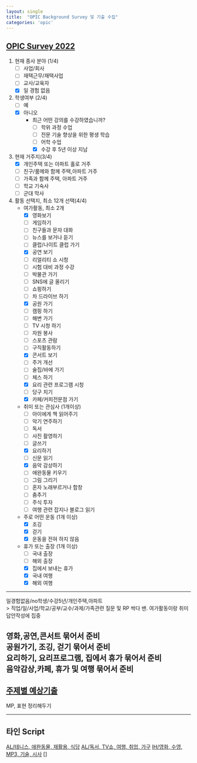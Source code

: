 ```yaml
---
layout: single
title:  "OPIC Background Survey 및 기출 수집"
categories: 'opic'
---
```


## [OPIC Survey 2022](https://mansour.tistory.com/entry/opicservey)

1. 현재 종사 분야 (1/4)
    - [ ] 사업/회사
    - [ ] 재택근무/재택사업
    - [ ] 교사/교육자
    - [x] 일 경험 없음
2. 학생여부 (2/4)
    - [ ] 예
    - [x] 아니오
        - 최근 어떤 강의를 수강하였습니까?
            - [ ] 학위 과정 수업
            - [ ] 전문 기술 향상을 위한 평생 학습
            - [ ] 어학 수업
            - [x] 수강 후 5년 이상 지남
3. 현재 거주지(3/4)
    - [x] 개인주택 또는 아파트 홀로 거주
    - [ ] 친구/룸메와 함께 주택,아파트 거주
    - [ ] 가족과 함께 주택, 아파트 거주
    - [ ] 학교 기숙사
    - [ ] 군대 막사
4. 활동 선택지, 최소 12개 선택(4/4)
    - 여가활동, 최소 2개
        - [x] 영화보기
        - [ ] 게임하기
        - [ ] 친구들과 문자 대화
        - [ ] 뉴스를 보거나 듣기
        - [ ] 클럽/나이트 클럽 가기
        - [x] 공연 보기
        - [ ] 리얼리티 쇼 시청
        - [ ] 시험 대비 과정 수강
        - [ ] 박물관 가기
        - [ ] SNS에 글 올리기
        - [ ] 쇼핑하기
        - [ ] 차 드라이브 하기
        - [x] 공원 가기
        - [ ] 캠핑 하기
        - [ ] 해변 가기
        - [ ] TV 시청 하기
        - [ ] 자원 봉사
        - [ ] 스포츠 관람
        - [ ] 구직활동하기
        - [x] 콘서트 보기
        - [ ] 주거 개선
        - [ ] 술집/바에 가기
        - [ ] 체스 하기
        - [x] 요리 관련 프로그램 시청
        - [ ] 당구 치기
        - [x] 카페/커피전문점 가기
    - 취미 또는 관심사 (1개이상)
        - [ ] 아이에게 책 읽어주기
        - [ ] 악기 연주하기
        - [ ] 독서
        - [ ] 사진 촬영하기
        - [ ] 글쓰기
        - [x] 요리하기
        - [ ] 신문 읽기
        - [x] 음악 감상하기
        - [ ] 애완동물 키우기
        - [ ] 그림 그리기
        - [ ] 혼자 노래부르거나 합창
        - [ ] 춤추기
        - [ ] 주식 투자
        - [ ] 여행 관련 잡지나 블로그 읽기
    - 주로 어떤 운동 (1개 이상)
        - [X] 조깅
        - [X] 걷기
        - [X] 운동을 전혀 하지 않음
    - 휴가 또는 출장 (1개 이상)
        - [ ] 국내 출장
        - [ ] 해외 출장
        - [X] 집에서 보내는 휴가
        - [X] 국내 여행
        - [X] 해외 여행  
    
---

일경험없음/no학생/수강5년/개인주택,아파트      
\> 직업/일/사업/학교/공부/교수/과제/가족관련 질문 및 RP 싹다 밴. 여가활동이랑 취미 답안작성에 집중

영화,공연,콘서트 묶어서 준비    
공원가기, 조깅, 걷기 묶어서 준비    
요리하기, 요리프로그램, 집에서 휴가 묶어서 준비     
음악감상,카페, 휴가 및 여행 묶어서 준비    
---

## [주제별 예상기출](https://maaani.tistory.com/199)

MP, 표현 정리해두기

---

## 타인 Script

[AL/테니스, 애완동물, 재활용, 식당](https://m.blog.naver.com/sweet_noelie/222715613280)
[AL/독서, TV쇼, 여행, 취업, 가구](https://www.dmitory.com/specup/9224434)
[IH/영화, 수영, MP3, 기술, 시사](https://steady-ready.tistory.com/entry/%EC%98%A4%ED%94%BD-IH-%ED%9B%84%EA%B8%B0-%EB%B0%8F-%EA%B3%B5%EB%B6%80%EB%B0%A9%EB%B2%95)
[]